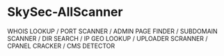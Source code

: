 # SkySec-AllScanner
WHOIS LOOKUP / PORT SCANNER / ADMIN PAGE FINDER / SUBDOMAIN SCANNER / DIR SEARCH / IP GEO LOOKUP / UPLOADER SCRANNER / CPANEL CRACKER / CMS DETECTOR 
